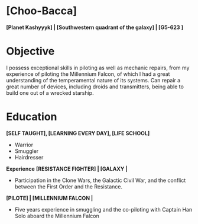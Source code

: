 # [Choo-Bacca]
**[Planet Kashyyyk] | [Southwestern quadrant of the galaxy] | [G5-623 ]**

# Objective

I possess exceptional skills in piloting as well as mechanic repairs, from my experience of piloting the Millennium Falcon, of which I had a great understanding of the temperamental nature of its systems.  Can repair a great number of devices, including droids and transmitters, being able to build one out of a wrecked starship.

# Education

**[SELF TAUGHT], [LEARNING EVERY DAY], [LIFE SCHOOL]**
-	Warrior
-	 Smuggler
-	Hairdresser

**Experience**
**[RESISTANCE FIGHTER] | [GALAXY |**
-	Participation in the Clone Wars, the Galactic Civil War, and the conflict between the First Order and the Resistance.

**[PILOTE] | [MILLENNIUM FALCON |**
-	Five years experience in smuggling and the co-piloting with Captain Han Solo aboard the Millennium Falcon
